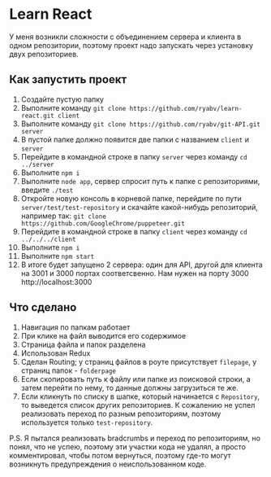 # Learn React

У меня возникли сложности с объединением сервера и клиента в одном репозитории, поэтому проект надо запускать через установку двух репозиториев.

## Как запустить проект

1. Создайте пустую папку
2. Выполните команду ```git clone https://github.com/ryabv/learn-react.git client```
3. Выполните команду ```git clone https://github.com/ryabv/git-API.git server```
4. В пустой папке должно появится две папки с названием ```client``` и ```server```
5. Перейдите в командной строке в папку ```server``` через команду ```cd ../server```
6. Выполните ```npm i```
7. Выполните ```node app```, сервер спросит путь к папке с репозиториями, введите ```./test```
8. Откройте новую консоль в корневой папке, перейдите по пути ```server/test/test-repository``` и скачайте какой-нибудь репозиторий, например так: ```git clone https://github.com/GoogleChrome/puppeteer.git```
9. Перейдите в командной строке в папку ```client``` через команду ```cd ../../../client```
10. Выполните ```npm i```
11. Выполните ```npm start```
12. В итоге будет запущено 2 сервера: один для API, другой для клиента на 3001 и 3000 портах соответсвенно. Нам нужен на порту 3000 http://localhost:3000

## Что сделано

1. Навигация по папкам работает
2. При клике на файл выводится его содержимое
3. Страница файла и папок разделена
4. Использован Redux
5. Сделан Routing; у страниц файлов в роуте присутствует ```filepage```, у страниц папок - ```folderpage```
6. Если скопировать путь к файлу или папке из поисковой строки, а затем перейти по нему, то данные должны загрузиться те же.
7. Если кликнуть по списку в шапке, который начинается с ```Repository```, то выведется список других репозиториев. К сожалению не успел реализовать переход по разным репозиториям, поэтому используется только ```test-repository```.


P.S. Я пытался реализовать bradcrumbs и переход по репозиториям, но понял, что не успею, поэтому эти участки кода не удалял, а просто комментировал, чтобы потом вернуться, поэтому где-то могут возникнуть предупреждения о неиспользованном коде.
